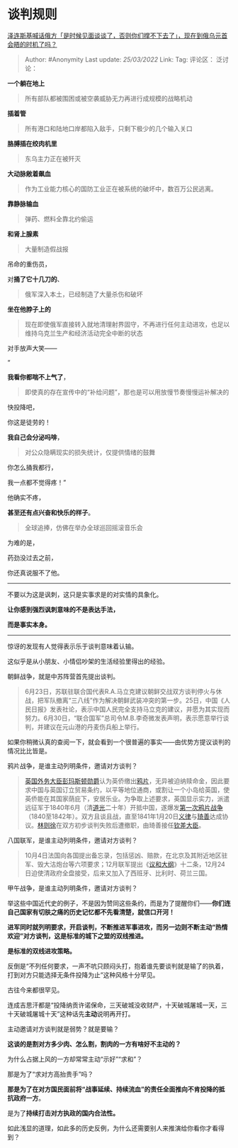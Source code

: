 # 谈判规则
[泽连斯基喊话俄方「是时候见面谈谈了，否则你们撑不下去了」，现在到俄乌元首会晤的时机了吗？](https://www.zhihu.com/question/522913500/answer/2397474475)

> Author: #Anonymity
> Last update: *25/03/2022*
> Link:
> Tag:
> 评论区：
> 泛讨论：

**一个躺在地上**

> 所有部队都被围困或被空袭威胁无力再进行成规模的战略机动

**插着管**

> 所有港口和陆地口岸都陷入敌手，只剩下极少的几个输入关口

**胳膊插在绞肉机里**

> 东乌主力正在被歼灭

**大动脉敞着飙血**

> 作为工业能力核心的国防工业正在被系统的破坏中，数百万公民逃离。

**靠静脉输血**

> 弹药、燃料全靠北约偷运

**和肾上腺素**

> 大量制造假战报

吊命的重伤员，

对**捅了它十几刀的**、

> 俄军深入本土，已经制造了大量杀伤和破坏

**坐在他脖子上的**

> 现在即使俄军直接转入就地清理射界固守，不再进行任何主动进攻，也足以维持乌克兰生产和经济活动完全中断的状态

对手放声大笑——

“

**我看你都喘不上气了**，

> 即使真的存在宣传中的“补给问题”，那也是可以用放慢节奏慢慢运补解决的

快投降吧，

你这是徒劳的！

**我自己会分泌吗啡**，

> 对公众隐瞒现实的损失统计，仅提供情绪的鼓舞

你怎么捅我都行，

我一点都不觉得疼！”

他确实不疼，

**甚至还有点兴奋和快乐的样子**。

> 全球追捧，仿佛在举办全球巡回摇滚音乐会

为难的是，

药劲没过去之前，

你还真说服不了他。

---

不要以为这是讽刺，这只是实事求是的对实情的具象化。

**让你感到强烈讽刺意味的不是表达手法，**

**而是事实本身。**

---

惊讶的发现有人觉得表示乐于谈判意味着认输。

这似乎是从小朋友、小情侣吵架的生活经验里得出的经验。

朝鲜战争，就是中苏阵营首先提出谈判。

> 6月23日，苏联驻联合国代表R.A.马立克建议朝鲜交战双方谈判停火与休战，把军队撤离“三八线”作为解决朝鲜武装冲突的第一步。25日，中国《人民日报》发表社论，表示中国人民完全支持马立克的建议，并愿为其实现而努力。6月30日，“联合国军”总司令M.B.李奇微发表声明，表示愿意举行谈判，并建议在元山港的丹麦伤兵船上举行。

如果你稍微认真的查阅一下，就会看到一个很普遍的事实——由优势方提议谈判的情况比比皆是。

鸦片战争，是谁主动列明条件，邀请对方谈判？

> [英国外务大臣](https://link.zhihu.com/?target=https%3A//zh.m.wikipedia.org/wiki/%25E5%25A4%2596%25E4%25BA%25A4%25E3%2580%2581%25E8%2581%25AF%25E9%2582%25A6%25E5%258F%258A%25E7%2599%25BC%25E5%25B1%2595%25E4%25BA%258B%25E5%258B%2599%25E5%25A4%25A7%25E8%2587%25A3)[彭玛斯顿](https://link.zhihu.com/?target=https%3A//zh.m.wikipedia.org/wiki/%25E7%25AC%25AC%25E4%25B8%2589%25E4%25BB%25A3%25E5%25B7%25B4%25E9%25BA%25A5%25E5%25B0%258A%25E5%25AD%2590%25E7%2588%25B5%25E4%25BA%25A8%25E5%2588%25A9%25C2%25B7%25E5%259D%25A6%25E6%2599%25AE%25E7%2588%25BE)[勋爵](https://link.zhihu.com/?target=https%3A//zh.m.wikipedia.org/wiki/%25E5%258B%25B3%25E7%2588%25B5)认为英侨缴出[鸦片](https://link.zhihu.com/?target=https%3A//zh.m.wikipedia.org/wiki/%25E9%25B4%2589%25E7%2589%2587)，无异被迫纳赎命金，因此要求中国与英国订立贸易条约，以平等地位通商，或割让一个小岛给英国，使英侨能在其国家荫庇下，安居乐业。为争取上述要求，英国显示实力，派遣远征军于1840年6月（清[道光](https://link.zhihu.com/?target=https%3A//zh.m.wikipedia.org/wiki/%25E9%2581%2593%25E5%2585%2589)二十年）开抵中国，遂爆发[第一次鸦片战争](https://link.zhihu.com/?target=https%3A//zh.m.wikipedia.org/wiki/%25E7%25AC%25AC%25E4%25B8%2580%25E6%25AC%25A1%25E9%25B4%2589%25E7%2589%2587%25E6%2588%25B0%25E7%2588%25AD)（1840至1842年）。双方且谈且战，直至1841年1月20日[义律](https://link.zhihu.com/?target=https%3A//zh.m.wikipedia.org/wiki/%25E7%25BE%25A9%25E5%25BE%258B)与[琦善](https://link.zhihu.com/?target=https%3A//zh.m.wikipedia.org/wiki/%25E7%2590%25A6%25E5%2596%2584)达成协议。[林则徐](https://link.zhihu.com/?target=https%3A//zh.m.wikipedia.org/wiki/%25E6%259E%2597%25E5%2589%2587%25E5%25BE%2590)在双方初步谈判失败后遭撤职，由琦善接任[钦差大臣](https://link.zhihu.com/?target=https%3A//zh.m.wikipedia.org/wiki/%25E6%25AC%25BD%25E5%25B7%25AE%25E5%25A4%25A7%25E8%2587%25A3)。

八国联军，是谁主动列明条件，邀请对方谈判？

> 10月4日法国向各国提出备忘录，包括惩凶、赔款，在北京及其附近地区驻军、毁大沽炮台等六项要求；12月联军提出《[议和大纲](https://link.zhihu.com/?target=https%3A//zh.m.wikipedia.org/w/index.php%3Ftitle%3D%25E8%25AD%25B0%25E5%2592%258C%25E5%25A4%25A7%25E7%25B6%25B1%26action%3Dedit%26redlink%3D1)》十二条，12月24日迫使清政府全盘接受，后来又加入了西班牙、比利时、荷兰三国。

甲午战争，是谁主动列明条件，邀请对方谈判？

举这些中国近代史的例子，不是因为赞同这些条约，而是为了提醒你们——**你们连自己国家有切肤之痛的历史记忆都不先看清楚，就信口开河！**

**进军同时就列明要求，开启谈判，不断推进军事进攻，而另一边则不断主动“热情欢迎”对方谈判，这是标准的城下之盟的双线推进。**

**是标准的双线进攻策略。**

反倒是“不列任何要求，一声不吭只顾闷头打，抱着谁先要谈判就是输了的执着，打到对方只能选择无条件投降为止”这种风格十分罕见。

古往今来都很罕见。

连成吉思汗都是“投降纳贡许诺保命，三天破城没收财产，十天破城屠城一天，三十天破城屠城十天”这种话先**主动**说明再开打。

主动邀请对方谈判就是弱势？就是要输？

**这谈的是割对方多少肉、怎么割，割肉的一方有啥好不主动的？**

为什么占据上风的一方却常常主动“示好”“求和”？

那是为了“求对方高抬贵手”吗？

**那是为了在对方国民面前将“战事延续、持续流血”的责任全面推向不肯投降的抵抗政府一方**。

是为了**持续打击对方执政的国内合法性。**

如此浅显的道理，如此多的历史反例，为什么还需要别人来推演给你看你才看得到？
